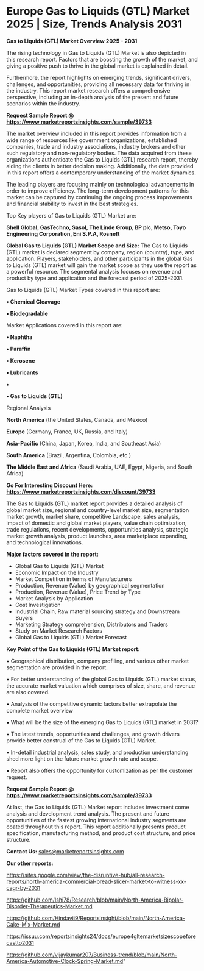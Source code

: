 # Europe Gas to Liquids (GTL) Market 2025 | Size, Trends Analysis 2031

<Strong> Gas to Liquids (GTL) Market Overview 2025 - 2031</strong>

The rising technology in Gas to Liquids (GTL) Market is also depicted in this research report. Factors that are boosting the growth of the market, and giving a positive push to thrive in the global market is explained in detail.

Furthermore, the report highlights on emerging trends, significant drivers, challenges, and opportunities, providing all necessary data for thriving in the industry. This report market research offers a comprehensive perspective, including an in-depth analysis of the present and future scenarios within the industry.

<strong>Request Sample Report @ <a href=https://www.marketreportsinsights.com/sample/39733>https://www.marketreportsinsights.com/sample/39733</a></strong>

The market overview included in this report provides information from a wide range of resources like government organizations, established companies, trade and industry associations, industry brokers and other such regulatory and non-regulatory bodies. The data acquired from these organizations authenticate the Gas to Liquids (GTL) research report, thereby aiding the clients in better decision making. Additionally, the data provided in this report offers a contemporary understanding of the market dynamics.

The leading players are focusing mainly on technological advancements in order to improve efficiency. The long-term development patterns for this market can be captured by continuing the ongoing process improvements and financial stability to invest in the best strategies.

Top Key players of Gas to Liquids (GTL) Market are:

<strong>Shell Global, GasTechno, Sasol, The Linde Group, BP plc, Metso, Toyo Engineering Corporation, Eni S.P.A, Rosneft</strong>

<strong><b>Global Gas to Liquids (GTL) Market Scope and Size:</b></strong>
The Gas to Liquids (GTL) market is declared segment by company, region (country), type, and application. Players, stakeholders, and other participants in the global Gas to Liquids (GTL) market will gain the market scope as they use the report as a powerful resource. The segmental analysis focuses on revenue and product by type and application and the forecast period of 2025-2031.

Gas to Liquids (GTL) Market Types covered in this report are:

<strong>•  Chemical Cleavage

•  Biodegradable</strong>

Market Applications covered in this report are:

<strong>•  Naphtha

•  Paraffin

•  Kerosene

•  Lubricants

•  

•  Gas to Liquids (GTL)</strong> 

Regional Analysis

<strong>North America</strong> (the United States, Canada, and Mexico)

<strong>Europe</strong> (Germany, France, UK, Russia, and Italy)

<strong>Asia-Pacific</strong> (China, Japan, Korea, India, and Southeast Asia)

<strong>South America</strong> (Brazil, Argentina, Colombia, etc.)

<strong>The Middle East and Africa</strong> (Saudi Arabia, UAE, Egypt, Nigeria, and South Africa)

<strong>Go For Interesting Discount Here: <a href=https://www.marketreportsinsights.com/discount/39733>https://www.marketreportsinsights.com/discount/39733</a></strong>

The Gas to Liquids (GTL) market report provides a detailed analysis of global market size, regional and country-level market size, segmentation market growth, market share, competitive Landscape, sales analysis, impact of domestic and global market players, value chain optimization, trade regulations, recent developments, opportunities analysis, strategic market growth analysis, product launches, area marketplace expanding, and technological innovations.

<strong><b>Major factors covered in the report:</b></strong>
<ul>
  <li>Global Gas to Liquids (GTL) Market </li>
  <li>Economic Impact on the Industry</li>
  <li>Market Competition in terms of Manufacturers</li>
  <li>Production, Revenue (Value) by geographical segmentation</li>
  <li>Production, Revenue (Value), Price Trend by Type</li>
  <li>Market Analysis by Application</li>
  <li>Cost Investigation</li>
  <li>Industrial Chain, Raw material sourcing strategy and Downstream Buyers</li>
  <li>Marketing Strategy comprehension, Distributors and Traders</li>
  <li>Study on Market Research Factors</li>
  <li>Global Gas to Liquids (GTL) Market Forecast</li>
</ul>

<strong><b>Key Point of the Gas to Liquids (GTL) Market report:</b></strong>

• Geographical distribution, company profiling, and various other market segmentation are provided in the report.

• For better understanding of the global Gas to Liquids (GTL) market status, the accurate market valuation which comprises of size, share, and revenue are also covered.

• Analysis of the competitive dynamic factors better extrapolate the complete market overview

• What will be the size of the emerging Gas to Liquids (GTL) market in 2031?

• The latest trends, opportunities and challenges, and growth drivers provide better construal of the Gas to Liquids (GTL) Market.

• In-detail industrial analysis, sales study, and production understanding shed more light on the future market growth rate and scope.

• Report also offers the opportunity for customization as per the customer request.

<strong>Request Sample Report @ <a href=https://www.marketreportsinsights.com/sample/39733>https://www.marketreportsinsights.com/sample/39733</a></strong>

At last, the Gas to Liquids (GTL) Market report includes investment come analysis and development trend analysis. The present and future opportunities of the fastest growing international industry segments are coated throughout this report. This report additionally presents product specification, manufacturing method, and product cost structure, and price structure.

<strong>Contact Us:</strong>
sales@marketreportsinsights.com

<strong>Our other reports:</strong>

<a href=https://sites.google.com/view/the-disruptive-hub/all-research-reports/north-america-commercial-bread-slicer-market-to-witness-xx-cagr-by-2031>https://sites.google.com/view/the-disruptive-hub/all-research-reports/north-america-commercial-bread-slicer-market-to-witness-xx-cagr-by-2031</a>

<a href=https://github.com/Ishi78/Research/blob/main/North-America-Bipolar-Disorder-Therapeutics-Market.md>https://github.com/Ishi78/Research/blob/main/North-America-Bipolar-Disorder-Therapeutics-Market.md</a>

<a href=https://github.com/Hindavii9/Reportsinsight/blob/main/North-America-Cake-Mix-Market.md>https://github.com/Hindavii9/Reportsinsight/blob/main/North-America-Cake-Mix-Market.md</a>

<a href=https://issuu.com/reportsinsights24/docs/europe4gltemarketsizescopeforecastto2031>https://issuu.com/reportsinsights24/docs/europe4gltemarketsizescopeforecastto2031</a>

<a href=https://github.com/vijaykumar207/Business-trend/blob/main/North-America-Automotive-Clock-Spring-Market.md>https://github.com/vijaykumar207/Business-trend/blob/main/North-America-Automotive-Clock-Spring-Market.md</a>"
